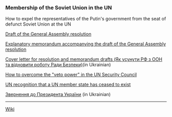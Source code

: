 ### Membership of the Soviet Union in the UN 

How to expel the representatives of the Putin's government from the seat of defunct Soviet Union at the UN

[Draft of the General Assembly resolution](https://github.com/ageyev/un-su/blob/main/GA_Resolution.md)

[Explanatory memorandum accompanying the draft of the General Assembly resolution](https://github.com/ageyev/un-su/blob/main/Explanatory_memorandum.md)

[Cover letter for resolution and memorandum drafts (Як усунути РФ з ООН та відновити роботу Ради Безпеки)](https://github.com/ageyev/un-su/blob/main/Suprovidny_lyst.md)(in Ukrainian)

[How to overcome the "veto power" in the UN Security Council](https://github.com/ageyev/un-su/blob/main/un_sc_voting.md) 

[UN recognition that a UN member state has ceased to exist](https://github.com/ageyev/un-su/blob/main/ceased_to_exist.md)

[Звернення до Президента України](https://github.com/ageyev/un-su/blob/main/Zvernennya_do_Prezydenta.md) (in Ukrainian)

---------- 

[Wiki](https://github.com/ageyev/un-su/wiki) 


